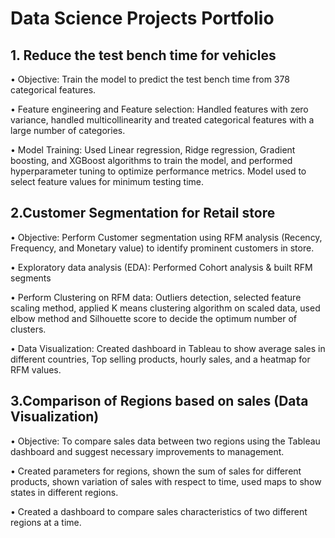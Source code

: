 
# Data Science Projects Portfolio

## 1.	Reduce the test bench time for vehicles                         
•	Objective:  Train the model to predict the test bench time from 378 categorical features. 

•	Feature engineering and Feature selection:  Handled features with zero variance, handled multicollinearity and treated categorical features with a large number of categories.

•	Model Training: Used Linear regression, Ridge regression, Gradient boosting, and XGBoost algorithms to train the model, and performed hyperparameter tuning to optimize performance metrics. Model used to select feature values for minimum testing time.


## 2.Customer Segmentation for Retail store        
•	Objective: Perform Customer segmentation using RFM analysis (Recency, Frequency, and Monetary value) to identify prominent customers in store.

•	Exploratory data analysis (EDA): Performed Cohort analysis & built RFM segments

•	Perform Clustering on RFM data: Outliers detection, selected feature scaling method, applied K means clustering algorithm on scaled data, used elbow method and Silhouette score to decide the optimum number of clusters.

•	Data Visualization: Created dashboard in Tableau to show average sales in different countries, Top selling products, hourly sales, and a heatmap for RFM values. 

## 3.Comparison of Regions based on sales (Data Visualization)
•	Objective: To compare sales data between two regions using the Tableau dashboard and suggest necessary improvements to management.

•	Created parameters for regions, shown the sum of sales for different products, shown variation of sales with respect to time, used maps to show states in different regions.

•	Created a dashboard to compare sales characteristics of two different regions at a time.
